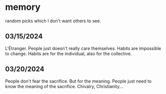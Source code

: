 # memory
random picks which I don't want others to see.

## 03/15/2024

L'Étranger. People just doesn't really care themselves. Habits are impossible to change.
Habits are for the individual, also for the collective.

## 03/20/2024

People don't fear the sacrifice. But for the meaning. People just need to know the meaning of the sacrifice.
Chivalry, Christianity...
